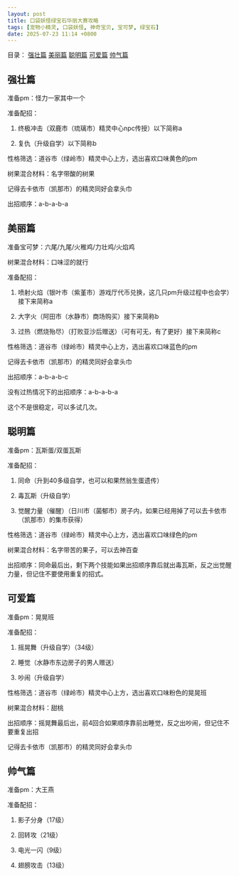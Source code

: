 ```yaml
---
layout: post
title: 口袋妖怪绿宝石华丽大赛攻略
tags: [宠物小精灵, 口袋妖怪, 神奇宝贝, 宝可梦, 绿宝石]
date: 2025-07-23 11:14 +0800
---
```


目录：
[强壮篇](#强壮篇) 
[美丽篇](#美丽篇)
[聪明篇](#聪明篇)
[可爱篇](#可爱篇)
[帅气篇](#帅气篇)

## 强壮篇

准备pm：怪力一家其中一个

准备配招：

1. 终极冲击（双鹿市（琉璃市）精灵中心npc传授）以下简称a

2. 复仇（升级自学）以下简称b

性格筛选：道谷市（绿岭市）精灵中心上方，选出喜欢口味黄色的pm

树果混合材料：名字带酸的树果

记得去卡依市（凯那市）的精灵同好会拿头巾

出招顺序：a-b-a-b-a

## 美丽篇

准备宝可梦：六尾/九尾/火稚鸡/力壮鸡/火焰鸡

树果混合材料：口味涩的就行

准备配招：

1. 喷射火焰（银叶市（紫堇市）游戏厅代币兑换，这几只pm升级过程中也会学）接下来简称a

2. 大字火（阿田市（水静市）商场购买）接下来简称b

3. 过热（燃烧殆尽）（打败亚沙后赠送）（可有可无，有了更好）接下来简称c

性格筛选：道谷市（绿岭市）精灵中心上方，选出喜欢口味蓝色的pm

记得去卡依市（凯那市）的精灵同好会拿头巾

出招顺序：a-b-a-b-c

没有过热情况下的出招顺序：a-b-a-b-a

这个不是很稳定，可以多试几次。

## 聪明篇

准备pm：瓦斯蛋/双蛋瓦斯

准备配招：

1. 同命（升到40多级自学，也可以和果然翁生蛋遗传）

2. 毒瓦斯（升级自学）

3. 觉醒力量（催醒）（日川市（菌郁市）房子内，如果已经用掉了可以去卡依市（凯那市）的集市获得）

性格筛选：道谷市（绿岭市）精灵中心上方，选出喜欢口味绿色的pm

树果混合材料：名字带苦的果子，可以去神百查

出招顺序：同命最后出，剩下两个技能如果出招顺序靠后就出毒瓦斯，反之出觉醒力量，但记住不要使用重复的招式。

## 可爱篇

准备pm：晃晃班

准备配招：

1. 摇晃舞（升级自学）（34级）

2. 睡觉（水静市东边房子的男人赠送）

3. 吵闹（升级自学）

性格筛选：道谷市（绿岭市）精灵中心上方，选出喜欢口味粉色的晃晃班

树果混合材料：甜桃

出招顺序：摇晃舞最后出，前4回合如果顺序靠前出睡觉，反之出吵闹，但记住不要重复出招

记得去卡依市（凯那市）的精灵同好会拿头巾

## 帅气篇

准备pm：大王燕

准备配招：

1. 影子分身（17级）

2. 回转攻（21级）

3. 电光一闪（9级）

4. 翅膀攻击（13级）
